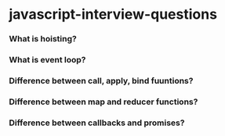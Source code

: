 # javascript-interview-questions
### What is hoisting?
### What is event loop?
### Difference between call, apply, bind fuuntions?
### Difference between map and reducer functions?
### Difference between callbacks and promises?
